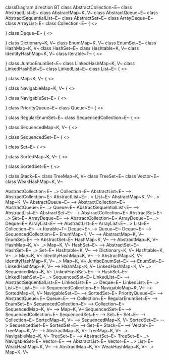 classDiagram
direction BT
class AbstractCollection~E~
class AbstractList~E~
class AbstractMap~K, V~
class AbstractQueue~E~
class AbstractSequentialList~E~
class AbstractSet~E~
class ArrayDeque~E~
class ArrayList~E~
class Collection~E~ {
<<Interface>>

}
class Deque~E~ {
<<Interface>>

}
class Dictionary~K, V~
class EnumMap~K, V~
class EnumSet~E~
class HashMap~K, V~
class HashSet~E~
class Hashtable~K, V~
class IdentityHashMap~K, V~
class Iterable~T~ {
<<Interface>>

}
class JumboEnumSet~E~
class LinkedHashMap~K, V~
class LinkedHashSet~E~
class LinkedList~E~
class List~E~ {
<<Interface>>

}
class Map~K, V~ {
<<Interface>>

}
class NavigableMap~K, V~ {
<<Interface>>

}
class NavigableSet~E~ {
<<Interface>>

}
class PriorityQueue~E~
class Queue~E~ {
<<Interface>>

}
class RegularEnumSet~E~
class SequencedCollection~E~ {
<<Interface>>

}
class SequencedMap~K, V~ {
<<Interface>>

}
class SequencedSet~E~ {
<<Interface>>

}
class Set~E~ {
<<Interface>>

}
class SortedMap~K, V~ {
<<Interface>>

}
class SortedSet~E~ {
<<Interface>>

}
class Stack~E~
class TreeMap~K, V~
class TreeSet~E~
class Vector~E~
class WeakHashMap~K, V~

AbstractCollection~E~  ..>  Collection~E~ 
AbstractList~E~  -->  AbstractCollection~E~ 
AbstractList~E~  ..>  List~E~ 
AbstractMap~K, V~  ..>  Map~K, V~ 
AbstractQueue~E~  -->  AbstractCollection~E~ 
AbstractQueue~E~  ..>  Queue~E~ 
AbstractSequentialList~E~  -->  AbstractList~E~ 
AbstractSet~E~  -->  AbstractCollection~E~ 
AbstractSet~E~  ..>  Set~E~ 
ArrayDeque~E~  -->  AbstractCollection~E~ 
ArrayDeque~E~  ..>  Deque~E~ 
ArrayList~E~  -->  AbstractList~E~ 
ArrayList~E~  ..>  List~E~ 
Collection~E~  -->  Iterable~T~ 
Deque~E~  -->  Queue~E~ 
Deque~E~  -->  SequencedCollection~E~ 
EnumMap~K, V~  -->  AbstractMap~K, V~ 
EnumSet~E~  -->  AbstractSet~E~ 
HashMap~K, V~  -->  AbstractMap~K, V~ 
HashMap~K, V~  ..>  Map~K, V~ 
HashSet~E~  -->  AbstractSet~E~ 
HashSet~E~  ..>  Set~E~ 
Hashtable~K, V~  -->  Dictionary~K, V~ 
Hashtable~K, V~  ..>  Map~K, V~ 
IdentityHashMap~K, V~  -->  AbstractMap~K, V~ 
IdentityHashMap~K, V~  ..>  Map~K, V~ 
JumboEnumSet~E~  -->  EnumSet~E~ 
LinkedHashMap~K, V~  -->  HashMap~K, V~ 
LinkedHashMap~K, V~  ..>  SequencedMap~K, V~ 
LinkedHashSet~E~  -->  HashSet~E~ 
LinkedHashSet~E~  ..>  SequencedSet~E~ 
LinkedList~E~  -->  AbstractSequentialList~E~ 
LinkedList~E~  ..>  Deque~E~ 
LinkedList~E~  ..>  List~E~ 
List~E~  -->  SequencedCollection~E~ 
NavigableMap~K, V~  -->  SortedMap~K, V~ 
NavigableSet~E~  -->  SortedSet~E~ 
PriorityQueue~E~  -->  AbstractQueue~E~ 
Queue~E~  -->  Collection~E~ 
RegularEnumSet~E~  -->  EnumSet~E~ 
SequencedCollection~E~  -->  Collection~E~ 
SequencedMap~K, V~  -->  Map~K, V~ 
SequencedSet~E~  -->  SequencedCollection~E~ 
SequencedSet~E~  -->  Set~E~ 
Set~E~  -->  Collection~E~ 
SortedMap~K, V~  -->  SequencedMap~K, V~ 
SortedSet~E~  -->  SequencedSet~E~ 
SortedSet~E~  -->  Set~E~ 
Stack~E~  -->  Vector~E~ 
TreeMap~K, V~  -->  AbstractMap~K, V~ 
TreeMap~K, V~  ..>  NavigableMap~K, V~ 
TreeSet~E~  -->  AbstractSet~E~ 
TreeSet~E~  ..>  NavigableSet~E~ 
Vector~E~  -->  AbstractList~E~ 
Vector~E~  ..>  List~E~ 
WeakHashMap~K, V~  -->  AbstractMap~K, V~ 
WeakHashMap~K, V~  ..>  Map~K, V~ 
